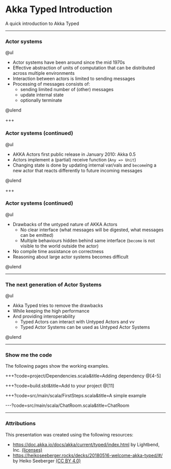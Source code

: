 # Akka Typed Introduction
A quick introduction to Akka Typed

---
### Actor systems
@ul

- Actor systems have been around since the mid 1970s
- Effective abstraction of units of computation that can be distributed across multiple environments                                  
- Interaction between actors is limited to sending messages
- Processing of messages consists of:
    - sending limited number of (other) messages
    - update internal state
    - optionally terminate                                                                           

@ulend

+++
### Actor systems (continued)
@ul
                                    
- AKKA Actors first public release in January 2010: Akka 0.5
- Actors implement a (partial) receive function (`Any => Unit`)                                                                      
- Changing state is done by updating internal var/vals and `become`ing a new actor that reacts differently to future incoming messages

@ulend

+++
### Actor systems (continued)
@ul

- Drawbacks of the untyped nature of AKKA Actors
    - No clear interface (what messages will be digested, what messages can be emitted)
    - Multiple behaviours hidden behind same interface (`become` is not visible to the world outside the actor)
- No compile time assistance on correctness
- Reasoning about large actor systems becomes difficult

@ulend

---
### The next generation of Actor Systems

@ul

- Akka Typed tries to remove the drawbacks
- While keeping the high performance
- And providing interoperability
    - Typed Actors can interact with Untyped Actors and vv
    - Typed Actor Systems can be used as Untyped Actor Systems

@ulend

---
### Show me the code
The following pages show the working examples.

+++?code=project/Dependencies.scala&title=Adding dependency
@[4-5]

+++?code=build.sbt&title=Add to your project
@[11]

+++?code=src/main/scala/FirstSteps.scala&title=A simple example

---?code=src/main/scala/ChatRoom.scala&title=ChatRoom

---
### Attributions
This presentation was created using the following resources:

- https://doc.akka.io/docs/akka/current/typed/index.html by Lightbend, Inc. [(licenses)](https://www.lightbend.com/legal/licenses)
- https://heikoseeberger.rocks/decks/20180516-welcome-akka-typed/#/ by Heiko Seeberger [(CC BY 4.0)](https://creativecommons.org/licenses/by/4.0/)
